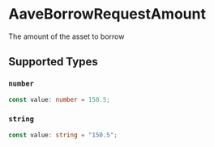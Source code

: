 # AaveBorrowRequestAmount

The amount of the asset to borrow


## Supported Types

### `number`

```typescript
const value: number = 150.5;
```

### `string`

```typescript
const value: string = "150.5";
```

